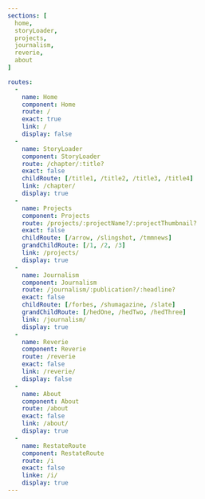 ```yaml
---
sections: [
  home,
  storyLoader,
  projects,
  journalism,
  reverie,
  about
]

routes:
  -
    name: Home
    component: Home
    route: /
    exact: true
    link: /
    display: false
  -
    name: StoryLoader
    component: StoryLoader
    route: /chapter/:title?
    exact: false
    childRoute: [/title1, /title2, /title3, /title4]
    link: /chapter/
    display: true
  -
    name: Projects
    component: Projects
    route: /projects/:projectName?/:projectThumbnail?
    exact: false
    childRoute: [/arrow, /slingshot, /tmmnews]
    grandChildRoute: [/1, /2, /3]
    link: /projects/
    display: true
  -
    name: Journalism
    component: Journalism
    route: /journalism/:publication?/:headline?
    exact: false
    childRoute: [/forbes, /shumagazine, /slate]
    grandChildRoute: [/hedOne, /hedTwo, /hedThree]
    link: /journalism/
    display: true
  -
    name: Reverie
    component: Reverie
    route: /reverie
    exact: false
    link: /reverie/
    display: false
  -
    name: About
    component: About
    route: /about
    exact: false
    link: /about/
    display: true
  -
    name: RestateRoute
    component: RestateRoute
    route: /i
    exact: false
    linke: /i/
    display: true
---
```

